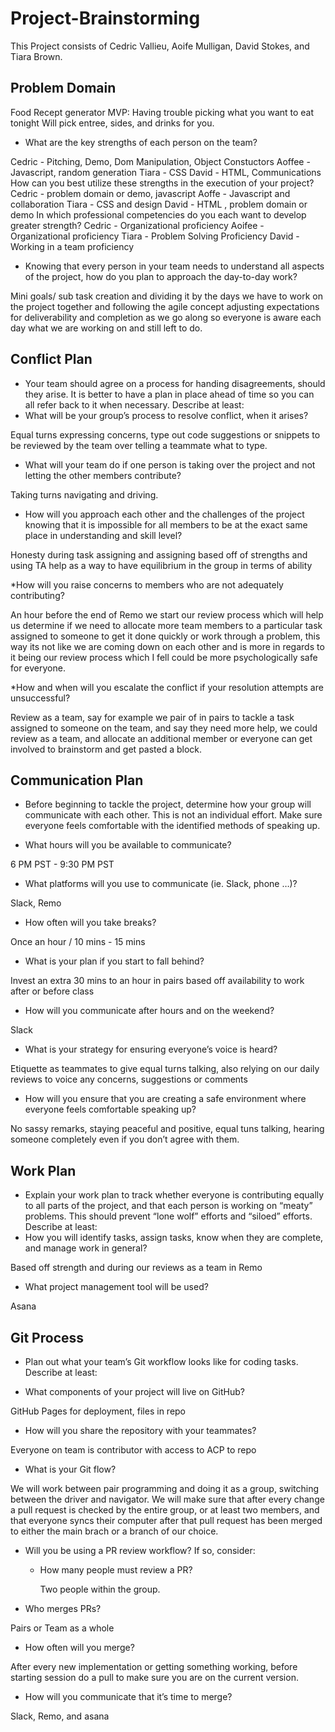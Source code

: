 # Project-Brainstorming

This Project consists of Cedric Vallieu, Aoife Mulligan, David Stokes, and Tiara Brown.


## Problem Domain
Food Recept generator 
MVP:
Having trouble picking what you want to eat tonight
Will pick entree, sides, and drinks for you.

* What are the key strengths of each person on the team?

Cedric - Pitching, Demo, Dom Manipulation, Object Constuctors
Aoffee - Javascript, random generation
Tiara - CSS
David - HTML, Communications
How can you best utilize these strengths in the execution of your project?
Cedric - problem domain or demo, javascript
Aoffe - Javascript and collaboration
Tiara - CSS and design
David - HTML , problem domain or demo
In which professional competencies do you each want to develop greater strength?
Cedric - Organizational proficiency
Aoifee - Organizational proficiency
Tiara - Problem Solving Proficiency
David - Working in a team proficiency
 
* Knowing that every person in your team needs to understand all aspects of the project, how do you plan to approach the day-to-day work?

Mini goals/ sub task creation and dividing it by the days we have to work on the project together and following the agile concept adjusting expectations for deliverability and completion as we go along so everyone is aware each day what we are working on and still left to do.

## Conflict Plan
* Your team should agree on a process for handing disagreements, should they arise. It is better to have a plan in place ahead of time so you can all refer back to it when necessary.
Describe at least:
* What will be your group’s process to resolve conflict, when it arises?

Equal turns expressing concerns, type out code suggestions or snippets to be reviewed by the team over telling a teammate what to type.

* What will your team do if one person is taking over the project and not letting the other members contribute?

Taking turns navigating and driving.

* How will you approach each other and the challenges of the project knowing that it is impossible for all members to be at the exact same place in understanding and skill level?

Honesty during task assigning and assigning based off of strengths and using TA help as a way to have equilibrium in the group in terms of ability

*How will you raise concerns to members who are not adequately contributing?

An hour before the end of Remo we start our review process which will help us determine if we need to allocate more team members to a particular task assigned to someone to get it done quickly or work through a problem, this way its not like we are coming down on each other and is more in regards to it being our review process which I fell could be more psychologically safe for everyone.

*How and when will you escalate the conflict if your resolution attempts are unsuccessful?

Review as a team, say for example we pair of in pairs to tackle a task assigned to someone on the team, and say they need more help, we could review as a team, and allocate an additional member or everyone can get involved to brainstorm and get pasted a block.

## Communication Plan

* Before beginning to tackle the project, determine how your group will communicate with each other. This is not an individual effort. Make sure everyone feels comfortable with the identified methods of speaking up.

* What hours will you be available to communicate?

6 PM PST - 9:30 PM PST

* What platforms will you use to communicate (ie. Slack, phone …)?

Slack, Remo

* How often will you take breaks?

Once an hour / 10 mins - 15 mins

* What is your plan if you start to fall behind?

Invest an extra 30 mins to an hour in pairs based off availability to work after or before class

* How will you communicate after hours and on the weekend?

Slack

* What is your strategy for ensuring everyone’s voice is heard?

Etiquette as teammates to give equal turns talking, also relying on our daily reviews to voice any concerns, suggestions or comments

* How will you ensure that you are creating a safe environment where everyone feels comfortable speaking up?

No sassy remarks, staying peaceful and positive, equal tuns talking, hearing someone completely even if you don’t agree with them.

## Work Plan

* Explain your work plan to track whether everyone is contributing equally to all parts of the project, and that each person is working on “meaty” problems. This should prevent “lone wolf” efforts and “siloed” efforts.
Describe at least:
* How you will identify tasks, assign tasks, know when they are complete, and manage work in general?

Based off strength and during our reviews as a team in Remo

* What project management tool will be used?

Asana

## Git Process

* Plan out what your team’s Git workflow looks like for coding tasks.
Describe at least:

* What components of your project will live on GitHub?

GitHub Pages for deployment, files in repo

* How will you share the repository with your teammates?

Everyone on team is contributor with access to ACP to repo

* What is your Git flow?

We will work between pair programming and doing it as a group, switching between the driver and navigator. We will make sure that after every change a pull request is checked by the entire group, or at least two members, and that everyone syncs their computer after that pull request has been merged to either the main brach or a branch of our choice. 

* Will you be using a PR review workflow? If so, consider:
    * How many people must review a PR? 
        
        Two people within the group.

* Who merges PRs?

Pairs or Team as a whole

* How often will you merge?

After every new implementation or getting something working, before starting session do a pull to make sure you are on the current version.

* How will you communicate that it’s time to merge?

Slack, Remo, and asana


